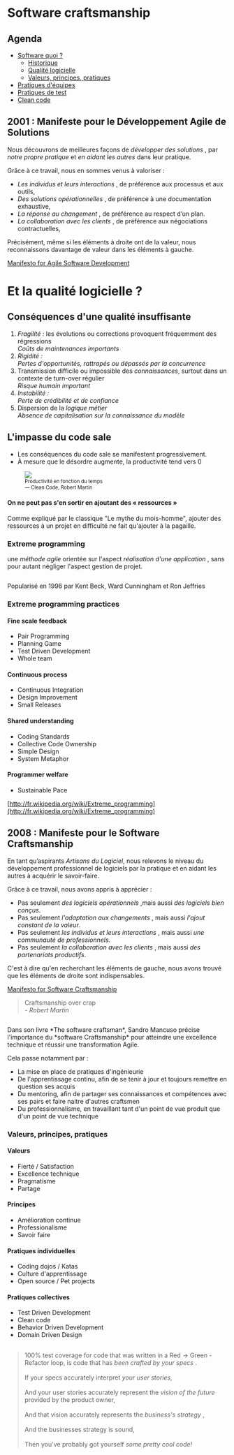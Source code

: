 <!-- .slide: class="page-title" -->
# Software craftsmanship



## Agenda
<!-- .slide: class="page-plan" -->

- [Software quoi ?](#/1) <!-- .element: class="highlight highlight-pink" -->
    - [Historique](#/1/1)
    - [Qualité logicielle](#/1/3)
    - [Valeurs, principes, pratiques](#/1/3)
- [Pratiques d'équipes](#/2)
- [Pratiques de test](#/3)
- [Clean code](#/4)

<!-- .element: class="plan" -->



## 2001 : Manifeste pour le Développement Agile de Solutions

Nous découvrons de meilleures façons de *développer des solutions* <!-- .element: class="highlight highlight-cyan" -->,
par *notre propre pratique* <!-- .element: class="highlight highlight-cyan" --> et *en aidant les autres* <!-- .element: class="highlight highlight-cyan" --> dans leur pratique.

Grâce à ce travail, nous en sommes venus à valoriser :

- *Les individus et leurs interactions* <!-- .element: class="highlight highlight-cyan" -->, de préférence aux processus et aux outils,
- *Des solutions opérationnelles* <!-- .element: class="highlight highlight-cyan" -->, de préférence à une documentation exhaustive,
- *La réponse au changement* <!-- .element: class="highlight highlight-cyan" -->, de préférence au respect d’un plan.
- *La collaboration avec les clients* <!-- .element: class="highlight highlight-cyan" -->, de préférence aux négociations contractuelles,

Précisément, même si les éléments à droite ont de la valeur, nous reconnaissons davantage de valeur dans les éléments à gauche.

[Manifesto for Agile Software Development](http://agilemanifesto.org/iso/fr/manifesto.html)



<!-- .slide: class="page-title" -->
# Et la qualité logicielle ?



<!-- .slide: class="page-img" -->
## Conséquences d'une qualité insuffisante

1. *Fragilité :*<!-- .element: class="highlight" --> les évolutions ou corrections provoquent fréquemment des régressions<br/>
   *Coûts de maintenances importants* <!-- .element: class="arrow arrow-pink" -->
2. *Rigidité :*<!-- .element: class="highlight" --> <br/>
   *Pertes d'opportunités, rattrapés ou dépassés par la concurrence* <!-- .element: class="arrow arrow-pink" -->
3. Transmission difficile ou impossible des *connaissances*<!-- .element: class="highlight" -->, surtout dans un contexte de turn-over régulier<br/>
   *Risque humain important* <!-- .element: class="arrow arrow-pink" -->
4. *Instabilité :*<!-- .element: class="highlight" --> <br/>
   *Perte de crédibilité et de confiance* <!-- .element: class="arrow arrow-pink" -->
5. Dispersion de la *logique métier*<!-- .element: class="highlight" --><br/>
   *Absence de capitalisation sur la connaissance du modèle* <!-- .element: class="arrow arrow-pink" -->



## L'impasse du code sale
<div class="row mtl">
    <div class="col-lg-8">
	<ul class="mtl">
		<li>Les conséquences du code sale se manifestent progressivement.</li>
		<li>À mesure que le désordre augmente, la productivité tend vers 0</li>
	</ul>
	</div>
	<div class="col-lg-4">
		<figure>
			<img src="ressources/craft/qualite-logicielle-productivity-versus-temps.png" />
			<figcaption style=" font-size:0.8em">Productivité en fonction du temps <br>&mdash; Clean Code, Robert Martin</figcaption>
		</figure>
	</div>
</div>

<div class="picto picto-warning mtl">
  <div class="picto-content">
<h4>On ne peut pas s'en sortir en ajoutant des «&nbsp;ressources&nbsp;»</h4>
Comme expliqué par le classique "Le mythe du mois-homme", ajouter des ressources à un projet en difficulté ne fait qu'ajouter à la pagaille.
  </div>
</div>



<!-- .slide: class="page-img" -->
### Extreme programming

une *méthode agile* <!-- .element: class="highlight highlight-pink" --> orientée sur l'aspect *réalisation d'une application* <!-- .element: class="highlight highlight-pink" -->, sans pour autant négliger l'aspect gestion de projet.

<!-- .element: class="arrow arrow-pink" -->

<div class="row mtl">
    <div class="col-lg-4">
<img src="ressources/craft/extreme-programming-explained.png" alt="">
    </div>
    <div class="col-lg-8">
<p>Popularisé en 1996 par
Kent Beck, Ward Cunningham et Ron Jeffries
</p>
    </div>
</div>



### Extreme programming practices

<div class="row">
    <div class="col-lg-6">
        <h4>Fine scale feedback</h4>
        <ul>
          <li>Pair Programming</li>
          <li>Planning Game</li>
          <li>Test Driven Development</li>
          <li>Whole team</li>
        </ul>
    </div>
    <div class="col-lg-6">
        <h4>Continuous process</h4>
        <ul>
          <li>Continuous Integration</li>
          <li>Design Improvement</li>
          <li>Small Releases</li>
        </ul>
    </div>
    <div class="col-lg-6">
        <h4>Shared understanding</h4>
        <ul>
          <li>Coding Standards</li>
          <li>Collective Code Ownership</li>
          <li>Simple Design</li>
          <li>System Metaphor</li>
        </ul>
    </div>
    <div class="col-lg-6">
        <h4>Programmer welfare</h4>
        <ul>
          <li>Sustainable Pace</li>
        </ul>
    </div>
</div>

[http://fr.wikipedia.org/wiki/Extreme_programming](http://fr.wikipedia.org/wiki/Extreme_programming)



<!-- .slide: class="page-img" -->
## 2008 : Manifeste pour le Software Craftsmanship

En tant qu’aspirants *Artisans du Logiciel*<!-- .element: class="highlight highlight-pink" -->, nous relevons le niveau du développement professionnel de logiciels par la pratique et en aidant les autres à acquérir le savoir-faire.

Grâce à ce travail, nous avons appris à apprécier :

- Pas seulement *des logiciels opérationnels* <!-- .element: class="highlight highlight-cyan" -->,mais aussi *des logiciels bien conçus*<!-- .element: class="highlight highlight-pink" -->.
- Pas seulement *l'adaptation aux changements* <!-- .element: class="highlight highlight-cyan" -->, mais aussi *l'ajout constant de la valeur*<!-- .element: class="highlight highlight-pink" -->.
- Pas seulement *les individus et leurs interactions* <!-- .element: class="highlight highlight-cyan" -->, mais aussi *une communauté de professionnels*<!-- .element: class="highlight highlight-pink" -->.
- Pas seulement *la collaboration avec les clients* <!-- .element: class="highlight highlight-cyan" -->, mais aussi *des partenariats productifs*<!-- .element: class="highlight highlight-pink" -->.

C'est à dire qu'en recherchant les éléments de gauche, nous avons trouvé que les éléments de droite sont indispensables.

[Manifesto for Software Craftsmanship](https://manifesto.softwarecraftsmanship.org/#/fr-fr)



> Craftsmanship over crap
> <br> *- Robert Martin*

<div class="row">
    <div class="col-lg-3">
        <img src="ressources/craft/the-software-craftsman.png" alt="">
    </div>
    <div class="col-lg-8">
        <p>Dans son livre *The software craftsman*<!-- .element: class="highlight highlight-cyan" -->, Sandro Mancuso précise l'importance du *software Craftsmanship* <!-- .element: class="highlight highlight-cyan" --> pour atteindre une excellence technique et réussir une transformation Agile.</p>
<p>Cela passe notamment par :</p>
<ul>
<li>La mise en place de pratiques d'ingénieurie</li>
<li>De l'apprentissage continu, afin de se tenir à jour et toujours remettre en question ses acquis</li>
<li>Du mentoring, afin de partager ses connaissances et compétences avec ses pairs et faire naitre d'autres craftsmen</li>
<li>Du professionnalisme, en travaillant tant d'un point de vue produit que d'un point de vue technique</li>
</ul>
    </div>
</div>



<!-- .slide: class="page-img" -->
### Valeurs, principes, pratiques

<div class="row">
    <div class="col-lg-6">
<div class="picto picto-target">
  <div class="picto-content picto-content-xl">
    <h4>Valeurs</h4>
    <ul><li>Fierté / Satisfaction</li>
    <li>Excellence technique</li>
    <li>Pragmatisme</li>
    <li>Partage</li></ul>
  </div>
</div>
<div class="picto picto-great">
  <div class="picto-content picto-content-xl">
    <h4>Principes</h4>
    <ul><li>Amélioration continue</li>
    <li>Professionalisme</li>
    <li>Savoir faire</li></ul>
  </div>
</div>
    </div>
    <div class="col-lg-6">
<div class="picto picto-target">
  <div class="picto-content picto-content-xl">
    <h4>Pratiques individuelles</h4>
    <ul><li>Coding dojos / Katas</li>
    <li>Culture d'apprentissage</li>
    <li>Open source / Pet projects</li></ul>
  </div>
</div>
<div class="picto picto-target">
  <div class="picto-content picto-content-xl">
    <h4>Pratiques collectives</h4>
    <ul><li>Test Driven Development</li>
    <li>Clean code</li>
    <li>Behavior Driven Development</li>
    <li>Domain Driven Design</li></ul>
  </div>
</div>
    </div>
</div>



<!-- .slide: class="page-img" -->
## 

> 100% test coverage for code that was written in a Red -> Green - Refactor loop, is code that has *been crafted by your specs* <!-- .element: class="highlight" -->. <br><br>
> If your specs accurately interpret *your user stories,* <!-- .element: class="highlight" -->  <br><br>
> And your user stories accurately represent the *vision of the future* <!-- .element: class="highlight" --> provided by the product owner, <br><br>
> And that vision accurately represents the *business's strategy* <!-- .element: class="highlight" -->, <br><br>
> And the businesses strategy is sound, <br><br>
> Then you've probably got yourself *some pretty cool code!* <!-- .element: class="highlight highlight-cyan" -->
